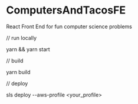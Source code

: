 # ComputersAndTacosFE
React Front End for fun computer science problems

// run locally

yarn && yarn start

// build

yarn build

// deploy

sls deploy --aws-profile <your_profile>